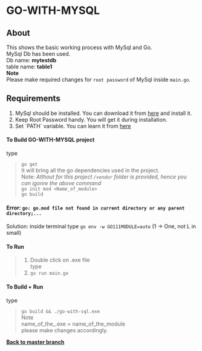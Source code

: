 # GO-WITH-MYSQL

## About
This shows the basic working process with MySql and Go.
<br>MySql Db has been used.
<br>Db name: **mytestdb**
<br>table name: **table1**
<br>**Note**
<br>Please make required changes for `root password` of MySql inside `main.go`.

## Requirements
<ol>
    <li>MySql should be installed. You can download it from <a href="https://dev.mysql.com/downloads/installer/">here</a> and install it.</li>
    <li>Keep Root Password handy. You will get it during installation.</li>
    <li>Set `PATH` variable. You can learn it from <a href="https://www.tutorialspoint.com/adding-mysql-to-windows-path">here</a></li>
</ol>

#### To Build GO-WITH-MYSQL project
type 
> `go get`
<br>It will bring all the go dependencies used in the project.
<br>Note: _Althout for this project `/vendor` folder is provided, hence you can igonre the above command_
> <br>`go init mod <Name_of_module>`
> <br>`go build`

#### Error: `go: go.mod file not found in current directory or any parent directory;...`
Solution: inside terminal type `go env -w GO111MODULE=auto` (1 -> One, not L in small)

#### To Run 
> 1. Double click on .exe file
<br> type
> 2. `go run main.go`

#### To Build + Run
type
> `go build && ./go-with-sql.exe`
<br>Note
<br>name_of_the_.exe = name_of_the_module
<br>please make changes accordingly.

<a href="https://github.com/DattaAnupam/Go-Projects">**Back to master branch**</a>
